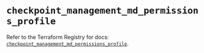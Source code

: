 # `checkpoint_management_md_permissions_profile`

Refer to the Terraform Registry for docs: [`checkpoint_management_md_permissions_profile`](https://registry.terraform.io/providers/checkpointsw/checkpoint/2.11.0/docs/resources/management_md_permissions_profile).

